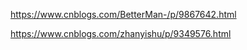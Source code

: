 

https://www.cnblogs.com/BetterMan-/p/9867642.html

https://www.cnblogs.com/zhanyishu/p/9349576.html